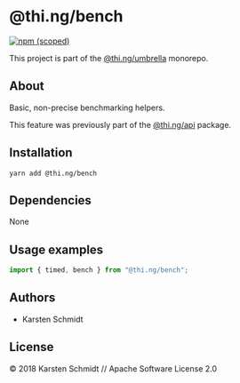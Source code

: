 # @thi.ng/bench

[![npm (scoped)](https://img.shields.io/npm/v/@thi.ng/bench.svg)](https://www.npmjs.com/package/@thi.ng/bench)

This project is part of the
[@thi.ng/umbrella](https://github.com/thi-ng/umbrella/) monorepo.

## About

Basic, non-precise benchmarking helpers.

This feature was previously part of the
[@thi.ng/api](https://github.com/thi-ng/umbrella/tree/master/packages/api)
package.

## Installation

```
yarn add @thi.ng/bench
```

## Dependencies

None

## Usage examples

```typescript
import { timed, bench } from "@thi.ng/bench";
```

## Authors

- Karsten Schmidt

## License

&copy; 2018 Karsten Schmidt // Apache Software License 2.0
